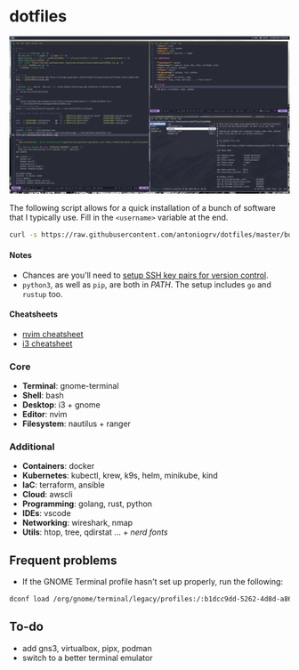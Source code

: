 # dotfiles

![test](preview/main.png)

The following script allows for a quick installation of a bunch of software that I typically use. Fill in the `<username>` variable at the end.

```bash
curl -s https://raw.githubusercontent.com/antoniogrv/dotfiles/master/boot.sh | bash -s <username>
```

#### Notes

- Chances are you'll need to [setup SSH key pairs for version control](https://docs.github.com/en/authentication/connecting-to-github-with-ssh/generating-a-new-ssh-key-and-adding-it-to-the-ssh-agent).
- `python3`, as well as `pip`, are both in *PATH*. The setup includes `go` and `rustup` too.

#### Cheatsheets

- [nvim cheatsheet](https://github.com/antoniogrv/nvim-config/blob/master/CHEATSHEET.md)
- [i3 cheatsheet](https://github.com/antoniogrv/i3-config/blob/master/CHEATSHEET.md)

### Core

- **Terminal**: gnome-terminal
- **Shell**: bash
- **Desktop**: i3 + gnome
- **Editor**: nvim
- **Filesystem**: nautilus + ranger

### Additional

- **Containers**: docker
- **Kubernetes**: kubectl, krew, k9s, helm, minikube, kind
- **IaC**: terraform, ansible
- **Cloud**: awscli
- **Programming**: golang, rust, python
- **IDEs**: vscode
- **Networking**: wireshark, nmap
- **Utils**: htop, tree, qdirstat ... + *nerd fonts*

## Frequent problems

- If the GNOME Terminal profile hasn't set up properly, run the following:

```bash
dconf load /org/gnome/terminal/legacy/profiles:/:b1dcc9dd-5262-4d8d-a863-c897e6d979b9/ < /home/<username>/.gterminal.dconf
```

## To-do

- add gns3, virtualbox, pipx, podman
- switch to a better terminal emulator
